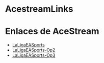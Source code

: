 # AcestreamLinks
<!DOCTYPE html>
<html lang="es">
<head>
    <meta charset="UTF-8">
    <title>Lista de AceStream</title>
</head>
<body>
    <h1>Enlaces de AceStream</h1>
    <ul>
        <li><a href="https://tinyurl.com/DAZN-LaLigaEASports">LaLigaEASports</a></li>
        <li><a href="https://tinyurl.com/DAZN-LaLigaEASports-Op2">LaLigaEASports-Op2</a></li>
        <li><a href="https://tinyurl.com/DAZN-LaLigaEASports-Op3">LaLigaEASports-Op3</a></li>
        <!-- Añade más enlaces aquí -->
    </ul>
</body>
</html>
